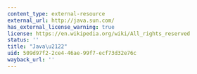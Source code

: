```yaml
---
content_type: external-resource
external_url: http://java.sun.com/
has_external_license_warning: true
license: https://en.wikipedia.org/wiki/All_rights_reserved
status: ''
title: "Java\u2122"
uid: 509d97f2-2ce4-46ae-99f7-ecf73d32e76c
wayback_url: ''
---
```


